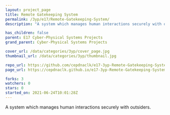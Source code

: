 ```yaml
---
layout: project_page
title: Remote Gatekeeping System
permalink: /3yp/e17/Remote-Gatekeeping-System/
description: "A system which manages human interactions securely with outsiders."

has_children: false
parent: E17 Cyber-Physical Systems Projects
grand_parent: Cyber-Physical Systems Projects

cover_url: /data/categories/3yp/cover_page.jpg
thumbnail_url: /data/categories/3yp/thumbnail.jpg

repo_url: https://github.com/cepdnaclk/e17-3yp-Remote-Gatekeeping-System
page_url: https://cepdnaclk.github.io/e17-3yp-Remote-Gatekeeping-System

forks: 3
watchers: 0
stars: 0
started_on: 2021-06-24T10:01:28Z
---
```

A system which manages human interactions securely with outsiders.

